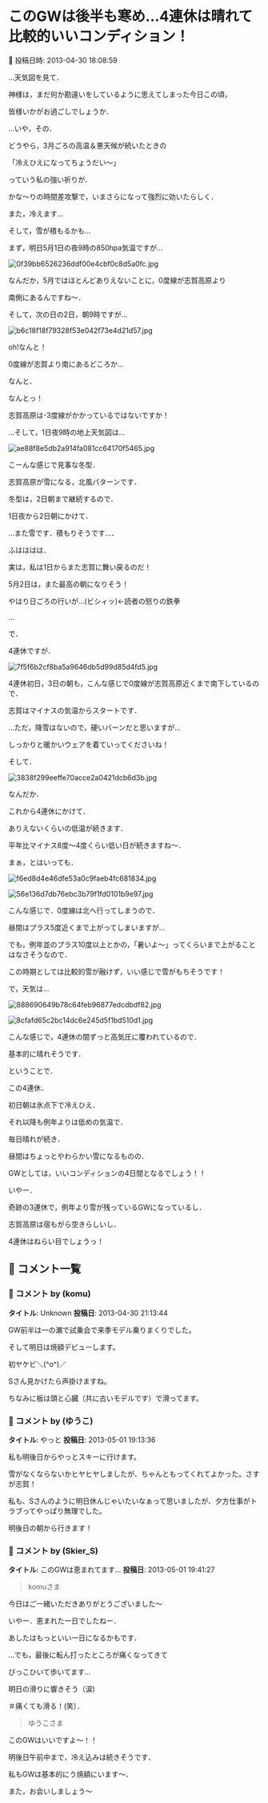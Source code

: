 # このGWは後半も寒め…4連休は晴れて比較的いいコンディション！

📅 投稿日時: 2013-04-30 18:08:59

…天気図を見て．


神様は，まだ何か勘違いをしているように思えてしまった今日この頃，


皆様いかがお過ごしでしょうか．





…いや，その．


どうやら，3月ごろの高温＆悪天候が続いたときの


「冷えひえになってちょうだい～」


っていう私の強い祈りが．


かな～りの時間差攻撃で，いまさらになって強烈に効いたらしく．





また，冷えます…


そして，雪が積もるかも…





まず，明日5月1日の夜9時の850hpa気温ですが…




![0f39bb6526236ddf00e4cbf0c8d5a0fc.jpg](images/0f39bb6526236ddf00e4cbf0c8d5a0fc.jpg)




なんだか，5月ではほとんどありえないことに，0度線が志賀高原より


南側にあるんですね～．





そして，次の日の2日，朝9時ですが…




![b6c18f18f79328f53e042f73e4d21d57.jpg](images/b6c18f18f79328f53e042f73e4d21d57.jpg)




oh!なんと！


0度線が志賀より南にあるどころか…


なんと．


なんとっ！


志賀高原は-3度線がかかっているではないですか！





…そして，1日夜9時の地上天気図は…




![ae88f8e5db2a914fa081cc64170f5465.jpg](images/ae88f8e5db2a914fa081cc64170f5465.jpg)




こーんな感じで見事な冬型．


志賀高原が雪になる，北風パターンです．


冬型は，2日朝まで継続するので．


1日夜から2日朝にかけて．


…また雪です．積もりそうです…．





ふはははは．


実は，私は1日からまた志賀に舞い戻るのだ！


5月2日は，また最高の朝になりそう！


やはり日ごろの行いが…(ビシィッ)←読者の怒りの鉄拳





…


で．


4連休ですが．




![7f5f6b2cf8ba5a9646db5d99d85d4fd5.jpg](images/7f5f6b2cf8ba5a9646db5d99d85d4fd5.jpg)




4連休初日，3日の朝も，こんな感じで0度線が志賀高原近くまで南下しているので．


志賀はマイナスの気温からスタートです．


…ただ，降雪はないので，硬いバーンだと思いますが…


しっかりと暖かいウェアを着ていってくださいね！





そして．




![3838f299eeffe70acce2a0421dcb6d3b.jpg](images/3838f299eeffe70acce2a0421dcb6d3b.jpg)




なんだか．


これから4連休にかけて．


ありえないくらいの低温が続きます．


平年比マイナス8度～4度くらい低い日が続きますね～．





まぁ，とはいっても．




![f6ed8d4e46dfe53a0c9faeb4fc681834.jpg](images/f6ed8d4e46dfe53a0c9faeb4fc681834.jpg)






![56e136d7db76ebc3b79f1fd0101b9e97.jpg](images/56e136d7db76ebc3b79f1fd0101b9e97.jpg)




こんな感じで．0度線は北へ行ってしまうので．


昼間はプラス5度近くまで上がってしまいますが…


でも，例年並のプラス10度以上とかの，「暑いよ～」ってくらいまで上がることはなさそうなので．


この時期としては比較的雪が融けず，いい感じで雪がもちそうです！





で，天気は…




![888690649b78c64feb96877edcdbdf82.jpg](images/888690649b78c64feb96877edcdbdf82.jpg)






![8cfafd65c2bc14dc6e245d5f1bd510d1.jpg](images/8cfafd65c2bc14dc6e245d5f1bd510d1.jpg)




こんな感じで，4連休の間ずっと高気圧に覆われているので．


基本的に晴れそうです．





ということで．


この4連休．


初日朝は氷点下で冷えひえ．


それ以降も例年よりは低めの気温で．


毎日晴れが続き．


昼間はちょっとやわらかい雪になるものの．


GWとしては，いいコンディションの4日間となるでしょう！！





いやー．


奇跡の3連休で，例年より雪が残っているGWになっているし．


志賀高原は宿もがら空きらしいし．


4連休はねらい目でしょうっ！

## 💬 コメント一覧

### 💬 コメント by (komu)
**タイトル**: Unknown
**投稿日**: 2013-04-30 21:13:44

GW前半は一の瀬で試乗会で来季モデル乗りまくりでした。

そして明日は焼額デビューします。

初ヤケビ＼(^o^)／

Sさん見かけたら声掛けますね。

ちなみに板は頭と心臓（共に古いモデルです）で滑ってます。

### 💬 コメント by (ゆうこ)
**タイトル**: やっと
**投稿日**: 2013-05-01 19:13:36

私も明後日からやっとスキーに行けます。

雪がなくならないかヒヤヒヤしましたが、ちゃんともってくれてよかった。さすが志賀！

私も、Sさんのように明日休んじゃいたいなぁって思いましたが、夕方仕事がトラブってやっぱり無理でした。

明後日の朝から行きます！

### 💬 コメント by (Skier_S)
**タイトル**: このGWは恵まれてます…
**投稿日**: 2013-05-01 19:41:27

>komuさま

今日はご一緒いただきありがとうございました～

いやー．恵まれた一日でしたねー．

あしたはもっといい一日になるかもです．

…でも，最後に転ん打ったところが痛くなってきて

びっこひいて歩いてます…

明日の滑りに響きそう（涙)

＃痛くても滑る！(笑）．



>ゆうこさま

このGWはいいですよ～！！

明後日午前中まで，冷え込みは続きそうです．

私もGWは基本的にう焼額にいます～．

また，お会いしましょう～

